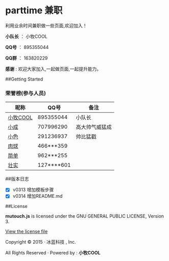 ﻿# parttime 兼职

利用业余时间兼职做一些页面,欢迎加入！

**小队长** ： 小牧COOL

**QQ号** ： 895355044

**QQ群** ： 163820229

**感谢** : 欢迎大家加入,一起做页面,一起提升能力。

##Getting Started
### 荣誉榜(参与人员)
昵称 | **QQ号** | 备注
----|---------|------------
[小牧COOL](https://github.com/XiaoMuCOOL/) | 895355044 | 小队长
[小成](https://github.com/xiaochenggit/) | 707996290 | 高大帅气威猛成
[小色](https://github.com/kehuayuan/) | 291236937 | 帅比猛戳
[肉球](https://github.com/rouqiu110/) | 466***359 | 
[简单](https://github.com/xmdatuer/) | 962***255 | 
[壮实](https://github.com/) | 127****601 | 

##版本日志
- [X] v0313 增加模板步骤
- [X] v0314 增加README.md

##License

**mutouch.js** is licensed under the GNU GENERAL PUBLIC LICENSE, Version 3. 

[View the license file](https://github.com/XiaoMuCOOL/mutouch/blob/master/LICENSE)

Copyright © 2015 · 冰蓝科技 , Inc. 

All Rights Reserved · Powered by : **小牧COOL**